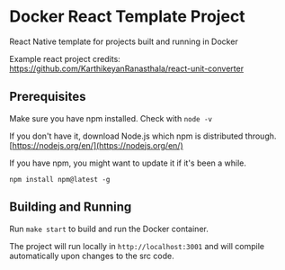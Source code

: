 # Docker React Template Project
React Native template for projects built and running in Docker

Example react project credits: https://github.com/KarthikeyanRanasthala/react-unit-converter

## Prerequisites
Make sure you have npm installed.
Check with `node -v`

If you don't have it, download Node.js which npm is distributed through. [https://nodejs.org/en/](https://nodejs.org/en/)

If you have npm, you might want to update it if it's been a while.

`npm install npm@latest -g`

## Building and Running
Run `make start` to build and run the Docker container. 

The project will run locally in `http://localhost:3001` and will compile automatically upon changes to the src code.
